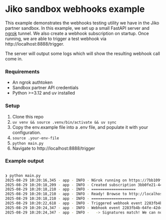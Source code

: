 # Jiko sandbox webhooks example

This example demonstrates the webhooks testing utility we have in
the Jiko partner sandbox. In this example, we set up a small FastAPI
server and [ngrok](https://ngrok.com) tunnel. We also create a webhook subscription
on startup. Once running, we are able to trigger a test webhook via http://localhost:8888/trigger.

The server will output some logs which will show the resulting webhook call come in.

### Requirements

- An ngrok authtoken
- Sandbox partner API credentials
- Python >=3.12 and uv installed

### Setup

1. Clone this repo
2. `uv venv && source .venv/bin/activate && uv sync`
3. Copy the env.example file into a .env file, and populate it with your configuration.
4. `source .your-env-file`
5. `python main.py`
6. Navigate to http://localhost:8888/trigger

### Example output

```sh

❯ python main.py
2025-08-29 10:20:16,345 - app - INFO - NGrok running on https://7bb109f54658.ngrok-free.app
2025-08-29 10:20:18,209 - app - INFO - Created subscription 3bb0fe21-441e-4834-a780-d5e7eaef45c2
2025-08-29 10:20:18,210 - app - INFO - ====================
2025-08-29 10:20:18,210 - app - INFO - Ready! Browse to http://localhost:8888/trigger to trigger some webhooks!
2025-08-29 10:20:18,210 - app - INFO - ====================
2025-08-29 10:20:22,618 - app - INFO - Triggered webhook event 2283fb4b-64fe-42d4-acf6-24c0c0d0ceb6!
2025-08-29 10:20:24,347 - app - INFO - Webhook event 2283fb4b-64fe-42d4-acf6-24c0c0d0ceb6 received!
2025-08-29 10:20:24,347 - app - INFO -   -> Signatures match! We can now do something with the payload!

```
